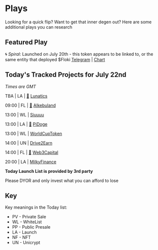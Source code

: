 
# Plays

Looking for a quick flip? Want to get that inner degen out? Here are some additional plays you can research

## Featured Play

🌀 *Spiral*: Launched on July 20th - this token appears to be linked to, or the same entity that deployed $Floki
[Telegram](https://t.me/SpiralPortal) | [Chart](https://www.dextools.io/app/ether/pair-explorer/0x11a708ded0fe503bbbf43d2baf403120dc5e145c)

## Today's Tracked Projects for July 22nd
_Times are GMT_

 TBA  | LA | [📲](https://www.pinksale.finance/launchpad/0x9589E29af9a85329384bB91b81f3487ED1f835F3?chain=BSC) [Lunatics](https://t.me/LunaticsTokenOfficial)

09:00 | FL | [📲](https://www.pinksale.finance/launchpad/0xeeEE8a091E63cE6De37Fe1eBC101170E84811449?chain=BSC) [Alkebuland](https://t.me/AlkebulandOfficial)

13:00 | WL |  [Siuuuu](https://t.me/siuuugroup)

13:00 | LA | [📲](https://www.pinksale.finance/launchpad/0x3D7EACCAaD25E9D4568b9eaae585935DB00b4E10?chain=BSC) [PiDoge](https://t.me/Pidogeglobal)

13:00 | WL |  [WorldCupToken](https://t.me/WCTokenGlobal)

14:00 | UN |  [Drive2Earn](https://t.me/Drive2Earn_Global)

14:00 | FL | [📲](https://www.pinksale.finance/launchpad/0x0698AC37537579B72a2e3455915866Cf7e5C227b?chain=BSC) [Web3Capital](https://t.me/web3capitalofficial)

20:00 | LA |  [MilkyFinance](https://t.me/MilkyFinance)

**Today Launch List is provided by 3rd party**

Please DYOR and only invest what you can afford to lose

## Key
Key meanings in the Today list:

- PV - Private Sale
- WL - WhiteList
- PP - Public Presale
- LA - Launch
- NF - NFT
- UN - Unicrypt